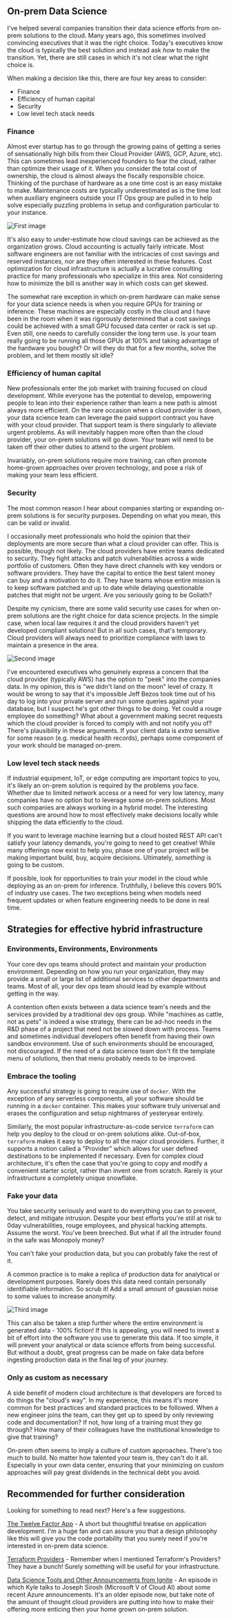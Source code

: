 ## On-prem Data Science

I've helped several companies transition their data science efforts from on-prem solutions to the cloud.  Many years ago, this sometimes involved convincing executives that it was the right choice.  Today's executives know the cloud is typically the best solution and instead ask _how_ to make the transition.  Yet, there are still cases in which it's not clear what the right choice is.

When making a decision like this, there are four key areas to consider:

* Finance
* Efficiency of human capital
* Security
* Low level tech stack needs


### Finance

Almost ever startup has to go through the growing pains of getting a series of sensationally high bills from their Cloud Provider (AWS, GCP, Azure, etc).  This can sometimes lead inexperienced founders to fear the cloud, rather than optimize their usage of it.  When you consider the total cost of ownership, the cloud is almost always the fiscally responsible choice.  Thinking of the purchase of hardware as a one time cost is an easy mistake to make.  Maintenance costs are typically underestimated as is the time lost when auxiliary engineers outside your IT Ops group are pulled in to help solve especially puzzling problems in setup and configuration particular to your instance.

![First image](https://s3.amazonaws.com/dataskeptic.com/ds_sm.jpg#right)

It's also easy to under-estimate how cloud savings can be achieved as the organization grows.  Cloud accounting is actually fairly intricate.  Most software engineers are not familiar with the intricacies of cost savings and reserved instances, nor are they often interested in these features.  Cost optimization for cloud infrastructure is actually a lucrative consulting practice for many professionals who specialize in this area.  Not considering how to minimize the bill is another way in which costs can get skewed.

The somewhat rare exception in which on-prem hardware can make sense for your data science needs is when you require GPUs for training or inference.  These machines are especially costly in the cloud and I have been in the room when it was rigorously determined that a cost savings could be achieved with a small GPU focused data center or rack is set up.  Even still, one needs to carefully consider the long term use.  Is your team really going to be running all those GPUs at 100% and taking advantage of the hardware you bought?  Or will they do that for a few months, solve the problem, and let them mostly sit idle?


### Efficiency of human capital

New professionals enter the job market with training focused on cloud development.  While everyone has the potential to develop, empowering people to lean into their experience rather than learn a new path is almost always more efficient.  On the rare occasion when a cloud provider is down, your data science team can leverage the paid support contract you have with your cloud provider.  That support team is there singularly to alleviate urgent problems.  As will inevitably happen more often than the cloud provider, your on-prem solutions will go down.  Your team will need to be taken off their other duties to attend to the urgent problem.

Invariably, on-prem solutions require more training, can often promote home-grown approaches over proven technology, and pose a risk of making your team less efficient.


### Security

The most common reason I hear about companies starting or expanding on-prem solutions is for security purposes.  Depending on what you mean, this can be valid or invalid.

I occasionally meet professionals who hold the opinion that their deployments are more secure than what a cloud provider can offer.  This is possible, though not likely.  The cloud providers have entire teams dedicated to security.  They fight attacks and patch vulnerabilities across a wide portfolio of customers.  Often they have direct channels with key vendors or software providers.  They have the capital to entice the best talent money can buy and a motivation to do it.  They have teams whose entire mission is to keep software patched and up to date while delaying questionable patches that might not be urgent.  Are you seriously going to be Goliath?

Despite my cynicism, there are some valid security use cases for when on-prem solutions are the right choice for data science projects.  In the simple case, when local law requires it and the cloud providers haven't yet developed compliant solutions!  But in all such cases, that's temporary.  Cloud providers will always need to prioritize compliance with laws to maintain a presence in the area.

![Second image](https://s3.amazonaws.com/dataskeptic.com/ds_sm.jpg#left)

I've encountered executives who genuinely express a concern that the cloud provider (typically AWS) has the option to "peek" into the companies data.  In my opinion, this is "we didn't land on the moon" level of crazy.  It would be wrong to say that it's impossible Jeff Bezos took time out of his day to log into your private server and run some queries against your database, but I suspect he's got other things to be doing.  Yet could a rouge employee do something?  What about a government making secret requests which the cloud provider is forced to comply with and not notify you of?  There's plausibility in these arguments.  If your client data is _extra_ sensitive for some reason (e.g. medical health records), perhaps some component of your work should be managed on-prem.


### Low level tech stack needs

If industrial equipment, IoT, or edge computing are important topics to you, it's likely an on-prem solution is required by the problems you face.  Whether due to limited network access or a need for very low latency, many companies have no option but to leverage some on-prem solutions.  Most such companies are always working in a hybrid model.  The interesting questions are around how to most effectively make decisions locally while shipping the data efficiently to the cloud.

If you want to leverage machine learning but a cloud hosted REST API can't satisfy your latency demands, you're going to need to get creative!  While many offerings now exist to help you, phase one of your project will be making important build, buy, acquire decisions.  Ultimately, _something_ is going to be custom.

If possible, look for opportunities to train your model in the cloud while deploying as an on-prem for inference.  Truthfully, I believe this covers 90% of industry use cases.  The two exceptions being when models need frequent updates or when feature engineering needs to be done in real time.


## Strategies for effective hybrid infrastructure


### Environments, Environments, Environments

Your core dev ops teams should protect and maintain your production environment.  Depending on how you run your organization, they may provide a small or large list of additional services to other departments and teams.  Most of all, your dev ops team should lead by example without getting in the way.

A contention often exists between a data science team's needs and the services provided by a traditional dev ops group.  While "machines as cattle, not as pets" is indeed a wise strategy, there can be ad-hoc needs in the R&D phase of a project that need not be slowed down with process.  Teams and sometimes individual developers often benefit from having their own sandbox environment.  Use of such environments should be encouraged, not discouraged.  If the need of a data science team don't fit the template menu of solutions, then that menu probably needs to be improved.


### Embrace the tooling

Any successful strategy is going to require use of `docker`.  With the exception of any serverless components, all your software should be running in a `docker` container.  This makes your software truly universal and erases the configuration and setup nightmares of yesteryear entirely.

Similarly, the most popular infrastructure-as-code service `terraform` can help you deploy to the cloud or on-prem solutions alike.  Out-of-box, `terraform` makes it easy to deploy to all the major cloud providers.  Further, it supports a notion called a "Provider" which allows for user defined destinations to be implemented if necessary.  Even for complex cloud architecture, it's often the case that you're going to copy and modify a convenient starter script, rather than invent one from scratch.  Rarely is your infrastructure a completely unique snowflake.


### Fake your data

You take security seriously and want to do everything you can to prevent, detect, and mitigate intrusion.  Despite your best efforts you're still at risk to 0day vulnerabilities, rouge employees, and physical hacking attempts.  Assume the worst.  You've been breeched.  But what if all the intruder found in the safe was Monopoly money?

You can't fake your production data, but you can probably fake the rest of it.

A common practice is to make a replica of production data for analytical or development purposes.  Rarely does this data need contain personally identifiable information.  So scrub it!  Add a small amount of gaussian noise to some values to increase anonymity.

![Third image](https://s3.amazonaws.com/dataskeptic.com/ds_sm.jpg#right)

This can also be taken a step further where the entire environment is generated data - 100% fiction!  If this is appealing, you will need to invest a bit of effort into the software you use to generate this data.  If too simple, it will prevent your analytical or data science efforts from being successful.  But without a doubt, great progress can be made on fake data before ingesting production data in the final leg of your journey.


### Only as custom as necessary

A side benefit of modern cloud architecture is that developers are forced to do things the "cloud's way".  In my experience, this means it's more common for best practices and standard practices to be followed.  When a new engineer joins the team, can they get up to speed by only reviewing code and documentation?  If not, how long of a training must they go through?  How many of their colleagues have the institutional knowledge to give that training?

On-prem often seems to imply a culture of custom approaches.  There's too much to build.  No matter how talented your team is, they can't do it all.  Especially in your own data center, ensuring that your minimizing on custom approaches will pay great dividends in the technical debt you avoid.



## Recommended for further consideration

Looking for something to read next?  Here's a few suggestions.

[The Twelve Factor App](https://12factor.net/) - A short but thoughtful treatise on application development.  I'm a huge fan and can assure you that a design philosophy like this will give you the code portability that you surely need if you're interested in on-prem data science.

[Terraform Providers](https://registry.terraform.io/browse/providers) - Remember when I mentioned Terraform's Providers?  They have a bunch!  Surely something will be useful for your infrastructure.

[Data Science Tools and Other Announcements from Ignite](https://dataskeptic.com/blog/episodes/2017/data-science-tools-and-other-announcements-from-ignite) - An episode in which Kyle talks to Joseph Sirosh (Microsoft V of Cloud AI) about some recent Azure announcements.  It's an older episode now, but take note of the amount of thought cloud providers are putting into how to make their offering more enticing then your home grown on-prem solution.


